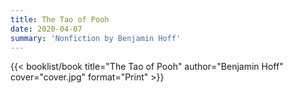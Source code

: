 ```yaml
---
title: The Tao of Pooh
date: 2020-04-07
summary: 'Nonfiction by Benjamin Hoff'
---
```


{{< booklist/book
title="The Tao of Pooh"
author="Benjamin Hoff"
cover="cover.jpg"
format="Print" >}}

